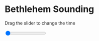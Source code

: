 <h1>Bethlehem Sounding</h1>
<p>Drag the slider to change the time</p>

<div class="slidecontainer">
<input oninput='setImage(this)' class="slider" type="range" min="0" max="5" value="0" step="1" />
<img id='img'/>
</div>

<script>
var img = document.getElementById('img');
var img_array = ['/assets/images/skwt/skd_bet_wrfout_d01_2020-04-26_12:00:00.png',
'/assets/images/skwt/skd_bet_wrfout_d01_2020-04-26_18:00:00.png',
'/assets/images/skwt/skd_bet_wrfout_d01_2020-04-27_00:00:00.png',
'/assets/images/skwt/skd_bet_wrfout_d01_2020-04-27_06:00:00.png',
'/assets/images/skwt/skd_bet_wrfout_d01_2020-04-27_12:00:00.png',];
function setImage(obj)
{
        var value = obj.value;
        img.src = img_array[value];

}
</script>
